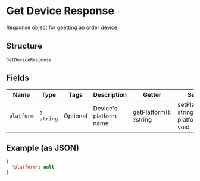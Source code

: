 
# Get Device Response

Response object for geetting an order device

## Structure

`GetDeviceResponse`

## Fields

| Name | Type | Tags | Description | Getter | Setter |
|  --- | --- | --- | --- | --- | --- |
| `platform` | `?string` | Optional | Device's platform name | getPlatform(): ?string | setPlatform(?string platform): void |

## Example (as JSON)

```json
{
  "platform": null
}
```

